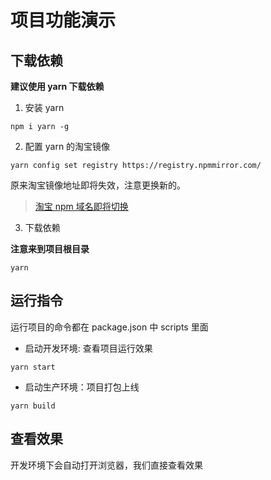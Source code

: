 # 项目功能演示

## 下载依赖

**建议使用 yarn 下载依赖**

1. 安装 yarn

```
npm i yarn -g
```

2. 配置 yarn 的淘宝镜像

```
yarn config set registry https://registry.npmmirror.com/
```

原来淘宝镜像地址即将失效，注意更换新的。

> [淘宝 npm 域名即将切换](https://zhuanlan.zhihu.com/p/465424728)

3. 下载依赖

**注意来到项目根目录**

```
yarn
```

## 运行指令

运行项目的命令都在 package.json 中 scripts 里面

- 启动开发环境: 查看项目运行效果
```
yarn start 
```
- 启动生产环境：项目打包上线
```
yarn build 
```

## 查看效果

开发环境下会自动打开浏览器，我们直接查看效果
